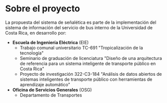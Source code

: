 # Sobre el proyecto

La propuesta del sistema de señalética es parte de la implementación del sistema de información del servicio de bus interno de la Universidad de Costa Rica, en desarrollo por:

- **Escuela de Ingeniería Eléctrica** (EIE)
    - Trabajo comunal universitario TC-691 "Tropicalización de la tecnología"
    - Seminario de graduación de licenciatura "Diseño de una arquitectura de referencia para un sistema inteligente de transporte público en Costa Rica"
    - Proyecto de investigación 322-C3-184 "Análisis de datos abiertos de sistemas inteligentes de transporte público con herramientas de aprendizaje automático"
- **Oficina de Servicios Generales** (OSG)
    - Departamento de Transportes